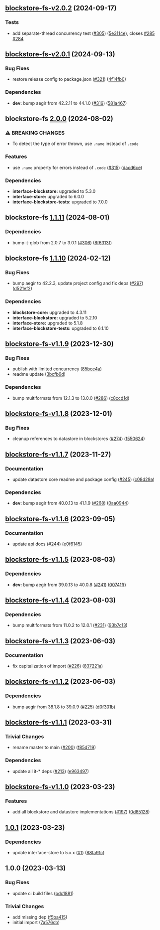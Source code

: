## [blockstore-fs-v2.0.2](https://github.com/ipfs/js-stores/compare/blockstore-fs-2.0.1...blockstore-fs-2.0.2) (2024-09-17)

### Tests

* add separate-thread concurrency test ([#305](https://github.com/ipfs/js-stores/issues/305)) ([5e3114e](https://github.com/ipfs/js-stores/commit/5e3114e0160ba8366067359f724c6e49807dfb21)), closes [#285](https://github.com/ipfs/js-stores/issues/285) [#284](https://github.com/ipfs/js-stores/issues/284)

## [blockstore-fs-v2.0.1](https://github.com/ipfs/js-stores/compare/blockstore-fs-2.0.0...blockstore-fs-2.0.1) (2024-09-13)

### Bug Fixes

* restore release config to package.json ([#321](https://github.com/ipfs/js-stores/issues/321)) ([4f14fb0](https://github.com/ipfs/js-stores/commit/4f14fb09d65a3460b548b59557af108412dc9156))

### Dependencies

* **dev:** bump aegir from 42.2.11 to 44.1.0 ([#316](https://github.com/ipfs/js-stores/issues/316)) ([581a467](https://github.com/ipfs/js-stores/commit/581a46720832916bea11efa2476eb85a00bae9d4))

## blockstore-fs [2.0.0](https://github.com/ipfs/js-stores/compare/blockstore-fs-1.1.11...blockstore-fs-2.0.0) (2024-08-02)


### ⚠ BREAKING CHANGES

* To detect the type of error thrown, use `.name` instead of `.code`

### Features

* use `.name` property for errors instead of `.code` ([#315](https://github.com/ipfs/js-stores/issues/315)) ([dacd6ce](https://github.com/ipfs/js-stores/commit/dacd6ce6f325262f1bc1451f20789e9e7cd9b9fd))



### Dependencies

* **interface-blockstore:** upgraded to 5.3.0
* **interface-store:** upgraded to 6.0.0
* **interface-blockstore-tests:** upgraded to 7.0.0

## blockstore-fs [1.1.11](https://github.com/ipfs/js-stores/compare/blockstore-fs-1.1.10...blockstore-fs-1.1.11) (2024-08-01)


### Dependencies

* bump it-glob from 2.0.7 to 3.0.1 ([#306](https://github.com/ipfs/js-stores/issues/306)) ([8f6313f](https://github.com/ipfs/js-stores/commit/8f6313f8a22cb537aeeac2a048aad644d3c9a7d2))

## blockstore-fs [1.1.10](https://github.com/ipfs/js-stores/compare/blockstore-fs-v1.1.9...blockstore-fs-1.1.10) (2024-02-12)


### Bug Fixes

* bump aegir to 42.2.3, update project config and fix deps ([#297](https://github.com/ipfs/js-stores/issues/297)) ([d521ef2](https://github.com/ipfs/js-stores/commit/d521ef251815527baee0a70705f775c0e47481ad))



### Dependencies

* **blockstore-core:** upgraded to 4.3.11
* **interface-blockstore:** upgraded to 5.2.10
* **interface-store:** upgraded to 5.1.8
* **interface-blockstore-tests:** upgraded to 6.1.10

## [blockstore-fs-v1.1.9](https://github.com/ipfs/js-stores/compare/blockstore-fs-v1.1.8...blockstore-fs-v1.1.9) (2023-12-30)


### Bug Fixes

* publish with limited concurrency ([85bcc4a](https://github.com/ipfs/js-stores/commit/85bcc4acc09d76d7938c55163c81d9b948c53803))
* readme update ([3bcfb6d](https://github.com/ipfs/js-stores/commit/3bcfb6d311d32a00f24c64cb55c3ba90ca495dba))


### Dependencies

* bump multiformats from 12.1.3 to 13.0.0 ([#286](https://github.com/ipfs/js-stores/issues/286)) ([c8ccd1d](https://github.com/ipfs/js-stores/commit/c8ccd1de91883d1a1cbd394c21a51b021d52baa3))

## [blockstore-fs-v1.1.8](https://github.com/ipfs/js-stores/compare/blockstore-fs-v1.1.7...blockstore-fs-v1.1.8) (2023-12-01)


### Bug Fixes

* cleanup references to datastore in blockstores ([#274](https://github.com/ipfs/js-stores/issues/274)) ([f550624](https://github.com/ipfs/js-stores/commit/f5506243b2cb1e6462457241a1614bd5f0755c12))

## [blockstore-fs-v1.1.7](https://github.com/ipfs/js-stores/compare/blockstore-fs-v1.1.6...blockstore-fs-v1.1.7) (2023-11-27)


### Documentation

* update datastore core readme and package config ([#245](https://github.com/ipfs/js-stores/issues/245)) ([c08d29a](https://github.com/ipfs/js-stores/commit/c08d29ab18ddea26a1d9dd73d673847469d28a13))


### Dependencies

* **dev:** bump aegir from 40.0.13 to 41.1.9 ([#268](https://github.com/ipfs/js-stores/issues/268)) ([0aa0944](https://github.com/ipfs/js-stores/commit/0aa0944d42798d1f6fd589e8a58de7d791760644))

## [blockstore-fs-v1.1.6](https://github.com/ipfs/js-stores/compare/blockstore-fs-v1.1.5...blockstore-fs-v1.1.6) (2023-09-05)


### Documentation

* update api docs ([#244](https://github.com/ipfs/js-stores/issues/244)) ([e0f6145](https://github.com/ipfs/js-stores/commit/e0f614575d675fe4db2ab30ea6a2a854e892d635))

## [blockstore-fs-v1.1.5](https://github.com/ipfs/js-stores/compare/blockstore-fs-v1.1.4...blockstore-fs-v1.1.5) (2023-08-03)


### Dependencies

* **dev:** bump aegir from 39.0.13 to 40.0.8 ([#241](https://github.com/ipfs/js-stores/issues/241)) ([00741ff](https://github.com/ipfs/js-stores/commit/00741ff043b40cf10ecc185665fcb705160c9877))

## [blockstore-fs-v1.1.4](https://github.com/ipfs/js-stores/compare/blockstore-fs-v1.1.3...blockstore-fs-v1.1.4) (2023-08-03)


### Dependencies

* bump multiformats from 11.0.2 to 12.0.1 ([#231](https://github.com/ipfs/js-stores/issues/231)) ([93b7c13](https://github.com/ipfs/js-stores/commit/93b7c13d0dd0508b04bae2ac5a9fb9c265fc5589))

## [blockstore-fs-v1.1.3](https://github.com/ipfs/js-stores/compare/blockstore-fs-v1.1.2...blockstore-fs-v1.1.3) (2023-06-03)


### Documentation

* fix capitalization of import ([#226](https://github.com/ipfs/js-stores/issues/226)) ([837221a](https://github.com/ipfs/js-stores/commit/837221aff3ef4d217063eb17953aff03764e7600))

## [blockstore-fs-v1.1.2](https://github.com/ipfs/js-stores/compare/blockstore-fs-v1.1.1...blockstore-fs-v1.1.2) (2023-06-03)


### Dependencies

* bump aegir from 38.1.8 to 39.0.9 ([#225](https://github.com/ipfs/js-stores/issues/225)) ([d0f301b](https://github.com/ipfs/js-stores/commit/d0f301b1243a0f4f692011449567b51b2706e70f))

## [blockstore-fs-v1.1.1](https://github.com/ipfs/js-stores/compare/blockstore-fs-v1.1.0...blockstore-fs-v1.1.1) (2023-03-31)


### Trivial Changes

* rename master to main ([#200](https://github.com/ipfs/js-stores/issues/200)) ([f85d719](https://github.com/ipfs/js-stores/commit/f85d719b711cd60237bdaa6a0bcd418e69a98598))


### Dependencies

* update all it-* deps ([#213](https://github.com/ipfs/js-stores/issues/213)) ([e963497](https://github.com/ipfs/js-stores/commit/e963497fdb33e61e2fe702866abbd42fba648fee))

## [blockstore-fs-v1.1.0](https://github.com/ipfs/js-stores/compare/blockstore-fs-v1.0.1...blockstore-fs-v1.1.0) (2023-03-23)


### Features

* add all blockstore and datastore implementations ([#197](https://github.com/ipfs/js-stores/issues/197)) ([0d85128](https://github.com/ipfs/js-stores/commit/0d851286d48c357b07df3f7419c1e903ed0e7fac))

## [1.0.1](https://github.com/ipfs/js-blockstore-fs/compare/v1.0.0...v1.0.1) (2023-03-23)


### Dependencies

* update interface-store to 5.x.x ([#1](https://github.com/ipfs/js-blockstore-fs/issues/1)) ([88fa91c](https://github.com/ipfs/js-blockstore-fs/commit/88fa91cb1405ed66f053ed265c1690ac0ad22214))

## 1.0.0 (2023-03-13)


### Bug Fixes

* update ci build files ([bdc1881](https://github.com/ipfs/js-blockstore-fs/commit/bdc18810e6d63ffdbf6fc6617757aaa96b0ba82c))


### Trivial Changes

* add missing dep ([f5ba415](https://github.com/ipfs/js-blockstore-fs/commit/f5ba41536816f08eb1b97f298091c7221c6c9360))
* initial import ([7a576cb](https://github.com/ipfs/js-blockstore-fs/commit/7a576cbad5696ad396c0cd2d557edf71d624a860))
